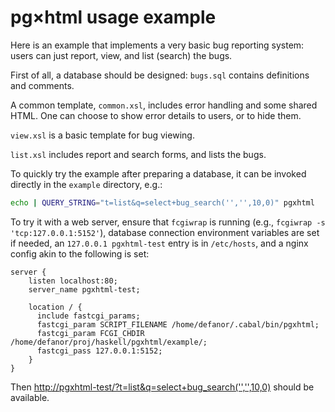 # pg×html usage example

Here is an example that implements a very basic bug reporting system:
users can just report, view, and list (search) the bugs.

First of all, a database should be designed: `bugs.sql` contains
definitions and comments.

A common template, `common.xsl`, includes error handling and some
shared HTML. One can choose to show error details to users, or to hide
them.

`view.xsl` is a basic template for bug viewing.

`list.xsl` includes report and search forms, and lists the bugs.

To quickly try the example after preparing a database, it can be
invoked directly in the `example` directory, e.g.:

```sh
echo | QUERY_STRING="t=list&q=select+bug_search('','',10,0)" pgxhtml
```

To try it with a web server, ensure that `fcgiwrap` is running (e.g.,
`fcgiwrap -s 'tcp:127.0.0.1:5152'`), database connection environment
variables are set if needed, an `127.0.0.1 pgxhtml-test` entry is in
`/etc/hosts`, and a nginx config akin to the following is set:

```
server {
    listen localhost:80;
    server_name pgxhtml-test;

    location / {
      include fastcgi_params;
      fastcgi_param SCRIPT_FILENAME /home/defanor/.cabal/bin/pgxhtml;
      fastcgi_param FCGI_CHDIR /home/defanor/proj/haskell/pgxhtml/example/;
      fastcgi_pass 127.0.0.1:5152;
    }
}
```

Then
[http://pgxhtml-test/?t=list&q=select+bug_search('','',10,0)](http://pgxhtml-test/?t=list&q=select%20bug_search(%27%27,%27%27,10,0))
should be available.
